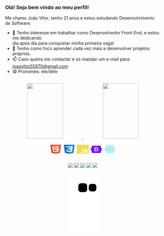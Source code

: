 ###  Olá! Seja bem vindo ao meu perfil!



Me chamo João Vitor, tenho 21 anos e estou estudando Desenvolvimento de Software.
- 🔭 Tenho interesse em trabalhar como Desenvolvedor Front-End, e estou me dedicando  
dia após dia para conquistar minha primeira vaga!
- 👯 Tenho como foco aprender cada vez mais e desenvolver projetos próprios.
- 📫 Caso queira me contactar é só mandar um e-mail para: joaovitor55670@gmail.com
- 😄 Pronomes: ele/dele
##
<div align="center">
  <a href="https://github.com/joaovxsantos">
  <img width=48% height="180em" src="https://github-readme-stats.vercel.app/api?username=joaovxsantos&show_icons=true&theme=highcontrast&include_all_commits=true&count_private=true"/>
  <img width=48% height="180em"  src="https://github-readme-stats.vercel.app/api/top-langs/?username=joaovxsantos&layout=compact&langs_count=7&theme=highcontrast"/>
 </a>
<div style="display: inline_block"><br>
  <img align="center" alt="HTML" height="30" width="40" src="https://raw.githubusercontent.com/devicons/devicon/master/icons/html5/html5-original.svg">
  <img align="center" alt="CSS" height="30" width="40" src="https://raw.githubusercontent.com/devicons/devicon/master/icons/css3/css3-original.svg">
  <img align="center" alt="Js" height="30" width="40" src="https://raw.githubusercontent.com/devicons/devicon/master/icons/javascript/javascript-plain.svg">
  <img align="center" alt="BootStrap5" height="30" width="40" src="https://raw.githubusercontent.com/devicons/devicon/master/icons/bootstrap/bootstrap-original.svg">
  <img align="center" alt="React" height="30" width="40" src="https://raw.githubusercontent.com/devicons/devicon/master/icons/react/react-original.svg">
</div>
  
  ##
   
  <a href="https://instagram.com/joaoxd27" target="_blank"><img src="https://img.shields.io/badge/-Instagram-%23E4405F?style=for-the-badge&logo=instagram&logoColor=white" ></a>
 	<a href="https://www.twitch.tv/thexdfps" target="_blank"><img src="https://img.shields.io/badge/Twitch-9146FF?style=for-the-badge&logo=twitch&logoColor=white" target="_blank"></a>
  <a href="discordapp.com/users/355180793565544449" target="_blank"><img src="https://img.shields.io/badge/Discord-7289DA?style=for-the-badge&logo=discord&logoColor=white" target="_blank"></a> 
  <a href = "mailto:joaovitor55670@gmail.com"><img src="https://img.shields.io/badge/-Gmail-%23333?style=for-the-badge&logo=gmail&logoColor=white" target="_blank"></a>
  <a href="https://www.linkedin.com/in/joaov02/" target="_blank"><img src="https://img.shields.io/badge/-LinkedIn-%230077B5?style=for-the-badge&logo=linkedin&logoColor=white" target="_blank"></a> 
  
  
  ![Snake animation](https://github.com/joaovxsantos/joaovxsantos/blob/output/github-contribution-grid-snake.svg)
  
  
  
